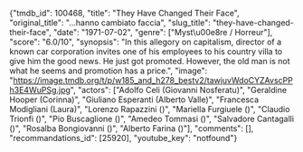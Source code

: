 {"tmdb_id": 100468, "title": "They Have Changed Their Face", "original_title": "...hanno cambiato faccia", "slug_title": "they-have-changed-their-face", "date": "1971-07-02", "genre": ["Myst\u00e8re / Horreur"], "score": "6.0/10", "synopsis": "In this allegory on capitalism, director of a known car corporation invites one of his employees to his country villa to give him the good news. He just got promoted. However, the old man is not what he seems and promotion has a price.", "image": "https://image.tmdb.org/t/p/w185_and_h278_bestv2/tawjuvWdoCYZAvscPPh3E4WuPSg.jpg", "actors": ["Adolfo Celi (Giovanni Nosferatu)", "Geraldine Hooper (Corinna)", "Giuliano Esperanti (Alberto Valle)", "Francesca Modigliani (Laura)", "Lorenzo Rapazzini ()", "Mariella Furgiuele ()", "Claudio Trionfi ()", "Pio Buscaglione ()", "Amedeo Tommasi ()", "Salvadore Cantagalli ()", "Rosalba Bongiovanni ()", "Alberto Farina ()"], "comments": [], "recommandations_id": [25920], "youtube_key": "notfound"}